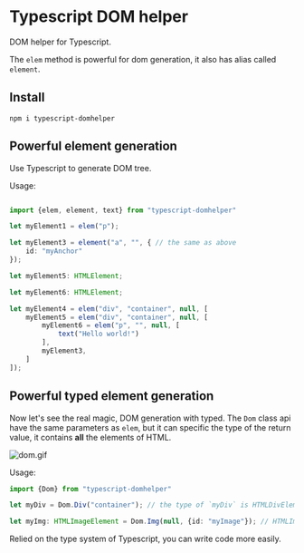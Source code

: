 # Typescript DOM helper
DOM helper for Typescript.

The `elem` method is powerful for dom generation,
it also has alias called `element`.

## Install

```
npm i typescript-domhelper
```

## Powerful element generation

Use Typescript to generate DOM tree.

Usage:

```typescript

import {elem, element, text} from "typescript-domhelper"

let myElement1 = elem("p");

let myElement3 = element("a", "", { // the same as above
    id: "myAnchor"
});

let myElement5: HTMLElement;

let myElement6: HTMLElement;

let myElement4 = elem("div", "container", null, [
    myElement5 = elem("div", "container", null, [
        myElement6 = elem("p", "", null, [
            text("Hello world!")
        ],
        myElement3,
    ]
]);

```

## Powerful typed element generation

Now let's see the real magic, DOM generation with typed.
The `Dom` class api have the same parameters as `elem`,  but it can specific the type of the return value, it contains **all** the elements of HTML.

![dom.gif](https://ooo.0o0.ooo/2017/02/08/589af7568ae5f.gif)

Usage:

```typescript
import {Dom} from "typescript-domhelper"

let myDiv = Dom.Div("container"); // the type of `myDiv` is HTMLDivElement

let myImg: HTMLImageElement = Dom.Img(null, {id: "myImage"}); // HTMLImageElement
```

Relied on the type system of Typescript, you can write code more easily.
